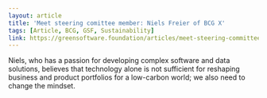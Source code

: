 ```yaml
---
layout: article
title: 'Meet steering comittee member: Niels Freier of BCG X'
tags: [Article, BCG, GSF, Sustainability]
link: https://greensoftware.foundation/articles/meet-steering-committee-member-and-orglead-niels-freier-of-bcg-gamma
---
```


Niels, who has a passion for developing complex software and data solutions, believes that technology alone is not sufficient for reshaping business and product portfolios for a low-carbon world; we also need to change the mindset.
